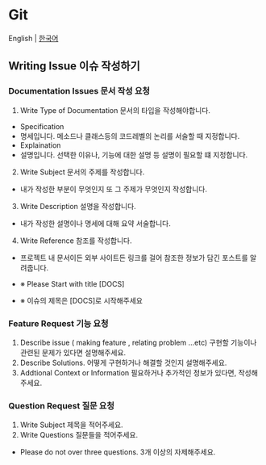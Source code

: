 # Git 
English | [한국어](./Git-kr.md)
## Writing Issue 이슈 작성하기

### Documentation Issues 문서 작성 요청

1. Write Type of Documentation 문서의 타입을 작성해야합니다.
 - Specification
  - 명세입니다. 메소드나 클래스등의 코드레벨의 논리를 서술할 때 지정합니다.
 - Explaination
  - 설명입니다. 선택한 이유나, 기능에 대한 설명 등 설명이 필요할 떄 지정합니다.

2. Write Subject 문서의 주제를 작성합니다.
 - 내가 작성한 부분이 무엇인지 또 그 주제가 무엇인지 작성합니다.

3. Write Description 설명을 작성합니다.
 - 내가 작성한 설명이나 명세에 대해 요약 서술합니다.

4. Write Reference 참조를 작성합니다.
 - 프로젝트 내 문서이든 외부 사이트든 링크를 걸어 참조한 정보가 담긴 포스트를 알려줍니다.

- ※ Please Start with title [DOCS]
- ※ 이슈의 제목은 [DOCS]로 시작해주세요

### Feature Request 기능 요청

1. Describe issue ( making feature , relating problem ...etc) 구현할 기능이나 관련된 문제가 있다면 설명해주세요.
2. Describe Solutions. 어떻게 구현하거나 해결할 것인지 설명해주세요.
3. Addtional Context or Information 필요하거나 추가적인 정보가 있다면, 작성해주세요.

### Question Request 질문 요청

1. Write Subject 제목을 적어주세요.
2. Write Questions 질문들을 적어주세요.
 - Please do not over three questions. 3개 이상의 자제해주세요.
